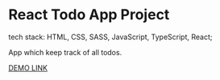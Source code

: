 # React Todo App Project

tech stack: HTML, CSS, SASS, JavaScript, TypeScript, React;

App which keep track of all todos.

[DEMO LINK]()
